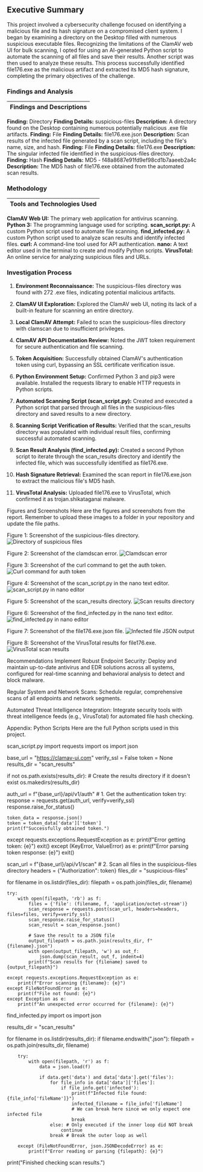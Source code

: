 ## **Executive Summary**
This project involved a cybersecurity challenge focused on identifying a malicious file and its hash signature on a compromised client system. I began by examining a directory on the Desktop filled with numerous suspicious executable files. Recognizing the limitations of the ClamAV web UI for bulk scanning, I opted for using an AI-generated Python script to automate the scanning of all files and save their results. Another script was then used to analyze these results. This process successfully identified file176.exe as the malicious artifact and extracted its MD5 hash signature, completing the primary objectives of the challenge.

### **Findings and Analysis**

|Findings and Descriptions| 
|--------------------------------|
**Finding:** Directory
**Finding Details:** suspicious-files
**Description:** A directory found on the Desktop containing numerous potentially malicious .exe file artifacts.
**Finding:** File
**Finding Details:** file176.exe.json
**Description:** Scan results of the infected file generated by a scan script, including the file's name, size, and hash.
**Finding:** File
**Finding Details:** file176.exe
**Description:** The singular infected file identified in the suspicious-files directory.
**Finding:** Hash
**Finding Details:** MD5 - f48a8687e91fd9ef98cd1b7aaeeb2a4c
**Description:** The MD5 hash of file176.exe obtained from the automated scan results.

### **Methodology**

|Tools and Technologies Used|
|---------------------------|
**ClamAV Web UI:** The primary web application for antivirus scanning.
**Python 3:** The programming language used for scripting.
**scan_script.py:** A custom Python script used to automate file scanning.
**find_infected.py:** A custom Python script used to analyze scan results and identify infected files.
**curl:** A command-line tool used for API authentication.
**nano:** A text editor used in the terminal to create and modify Python scripts.
**VirusTotal:** An online service for analyzing suspicious files and URLs.

### **Investigation Process**
1.  **Environment Reconnaissance:** The suspicious-files directory was found with 272 .exe files, indicating potential malicious artifacts.
   
2.  **ClamAV UI Exploration:** Explored the ClamAV web UI, noting its lack of a built-in feature for scanning an entire directory.
  
3.  **Local ClamAV Attempt:** Failed to scan the suspicious-files directory with clamscan due to insufficient privileges.
  
4.  **ClamAV API Documentation Review:** Noted the JWT token requirement for secure authentication and file scanning.
  
5.  **Token Acquisition:** Successfully obtained ClamAV's authentication token using curl, bypassing an SSL certificate verification issue.
  
6.  **Python Environment Setup:** Confirmed Python 3 and pip3 were available. Installed the requests library to enable HTTP requests in Python scripts.
  
7.  **Automated Scanning Script (scan_script.py):** Created and executed a Python script that parsed through all files in the suspicious-files directory and saved results to a new directory.
  
8.  **Scanning Script Verification of Results:** Verified that the scan_results directory was populated with individual result files, confirming successful automated scanning.
  
9.  **Scan Result Analysis (find_infected.py):** Created a second Python script to iterate through the scan_results directory and identify the infected file, which was successfully identified as file176.exe.
  
10.  **Hash Signature Retrieval:** Examined the scan report in file176.exe.json to extract the malicious file's MD5 hash.
  
11.  **VirusTotal Analysis:** Uploaded file176.exe to VirusTotal, which confirmed it as trojan.shikataganai malware.

Figures and Screenshots
Here are the figures and screenshots from the report. Remember to upload these images to a folder in your repository and update the file paths.

Figure 1: Screenshot of the suspicious-files directory.
![Directory of suspicious files](path/to/your-image-1.png)

Figure 2: Screenshot of the clamdscan error.
![Clamdscan error](path/to/your-image-2.png)

Figure 3: Screenshot of the curl command to get the auth token.
![Curl command for auth token](path/to/your-image-3.png)

Figure 4: Screenshot of the scan_script.py in the nano text editor.
![scan_script.py in nano editor](path/to/your-image-4.png)

Figure 5: Screenshot of the scan_results directory.
![Scan results directory](path/to/your-image-5.png)

Figure 6: Screenshot of the find_infected.py in the nano text editor.
![find_infected.py in nano editor](path/to/your-image-6.png)

Figure 7: Screenshot of the file176.exe.json file.
![Infected file JSON output](path/to/your-image-7.png)

Figure 8: Screenshot of the VirusTotal results for file176.exe.
![VirusTotal scan results](path/to/your-image-8.png)

Recommendations
Implement Robust Endpoint Security: Deploy and maintain up-to-date antivirus and EDR solutions across all systems, configured for real-time scanning and behavioral analysis to detect and block malware.

Regular System and Network Scans: Schedule regular, comprehensive scans of all endpoints and network segments.

Automated Threat Intelligence Integration: Integrate security tools with threat intelligence feeds (e.g., VirusTotal) for automated file hash checking.

Appendix: Python Scripts
Here are the full Python scripts used in this project.

scan_script.py
import requests
import os
import json

base_url = "https://clamav-ui.com"
verify_ssl = False
token = None
results_dir = "scan_results"

if not os.path.exists(results_dir): # Create the results directory if it doesn't exist
    os.makedirs(results_dir)

auth_url = f"{base_url}/api/v1/auth" # 1. Get the authentication token
try:
    response = requests.get(auth_url, verify=verify_ssl)
    response.raise_for_status()

    token_data = response.json()
    token = token_data['data']['token']
    print(f"Successfully obtained token.")
except requests.exceptions.RequestException as e:
    print(f"Error getting token: {e}")
    exit()
except (KeyError, ValueError) as e:
    print(f"Error parsing token response: {e}")
    exit()

scan_url = f"{base_url}/api/v1/scan" # 2. Scan all files in the suspicious-files directory
headers = {"Authorization": token}
files_dir = "suspicious-files"

for filename in os.listdir(files_dir):
    filepath = os.path.join(files_dir, filename)

    try:
        with open(filepath, 'rb') as f:
            files = {'file': (filename, f, 'application/octet-stream')}
            scan_response = requests.post(scan_url, headers=headers, files=files, verify=verify_ssl)
            scan_response.raise_for_status()
            scan_result = scan_response.json()
            
            # Save the result to a JSON file
            output_filepath = os.path.join(results_dir, f"{filename}.json")
            with open(output_filepath, 'w') as out_f:
                json.dump(scan_result, out_f, indent=4)
            print(f"Scan results for {filename} saved to {output_filepath}")

    except requests.exceptions.RequestException as e:
        print(f"Error scanning {filename}: {e}")
    except FileNotFoundError as e:
        print(f"File not found: {e}")
    except Exception as e:
        print(f"An unexpected error occurred for {filename}: {e}")

find_infected.py
import os
import json

results_dir = "scan_results"

for filename in os.listdir(results_dir):
    if filename.endswith(".json"):
        filepath = os.path.join(results_dir, filename)
        
        try:
            with open(filepath, 'r') as f:
                data = json.load(f)

                if data.get('data') and data['data'].get('files'):
                    for file_info in data['data']['files']:
                        if file_info.get('infected'):
                            print(f"Infected file found: {file_info['fileName']}")
                            infected_filename = file_info['fileName']
                            # We can break here since we only expect one infected file
                            break
                    else: # Only executed if the inner loop did NOT break
                        continue
                    break # Break the outer loop as well
        
        except (FileNotFoundError, json.JSONDecodeError) as e:
            print(f"Error reading or parsing {filepath}: {e}")

print("Finished checking scan results.")

